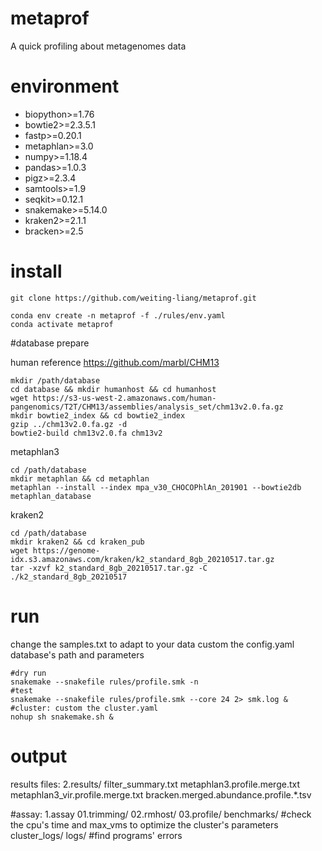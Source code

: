 # metaprof
A quick profiling about metagenomes data


# environment
  - biopython>=1.76
  - bowtie2>=2.3.5.1
  - fastp>=0.20.1
  - metaphlan>=3.0
  - numpy>=1.18.4
  - pandas>=1.0.3
  - pigz>=2.3.4
  - samtools>=1.9
  - seqkit>=0.12.1
  - snakemake>=5.14.0
  - kraken2>=2.1.1
  - bracken>=2.5

# install

```
git clone https://github.com/weiting-liang/metaprof.git

conda env create -n metaprof -f ./rules/env.yaml
conda activate metaprof
```

#database prepare

human reference
https://github.com/marbl/CHM13
```
mkdir /path/database
cd database && mkdir humanhost && cd humanhost
wget https://s3-us-west-2.amazonaws.com/human-pangenomics/T2T/CHM13/assemblies/analysis_set/chm13v2.0.fa.gz
mkdir bowtie2_index && cd bowtie2_index
gzip ../chm13v2.0.fa.gz -d
bowtie2-build chm13v2.0.fa chm13v2
```

metaphlan3
```
cd /path/database
mkdir metaphlan && cd metaphlan
metaphlan --install --index mpa_v30_CHOCOPhlAn_201901 --bowtie2db metaphlan_database
```

kraken2
```
cd /path/database
mkdir kraken2 && cd kraken_pub
wget https://genome-idx.s3.amazonaws.com/kraken/k2_standard_8gb_20210517.tar.gz
tar -xzvf k2_standard_8gb_20210517.tar.gz -C ./k2_standard_8gb_20210517
```

# run
change the samples.txt to adapt to your data
custom the config.yaml database's path and parameters

```
#dry run
snakemake --snakefile rules/profile.smk -n
#test
snakemake --snakefile rules/profile.smk --core 24 2> smk.log &
#cluster: custom the cluster.yaml
nohup sh snakemake.sh &
```

# output
results files:
2.results/
  filter_summary.txt
  metaphlan3.profile.merge.txt
  metaphlan3_vir.profile.merge.txt
  bracken.merged.abundance.profile.*.tsv

#assay:
1.assay
  01.trimming/
  02.rmhost/
  03.profile/
  benchmarks/   #check the cpu's time and max_vms to optimize the cluster's parameters
  cluster_logs/ 
  logs/         #find programs' errors






















